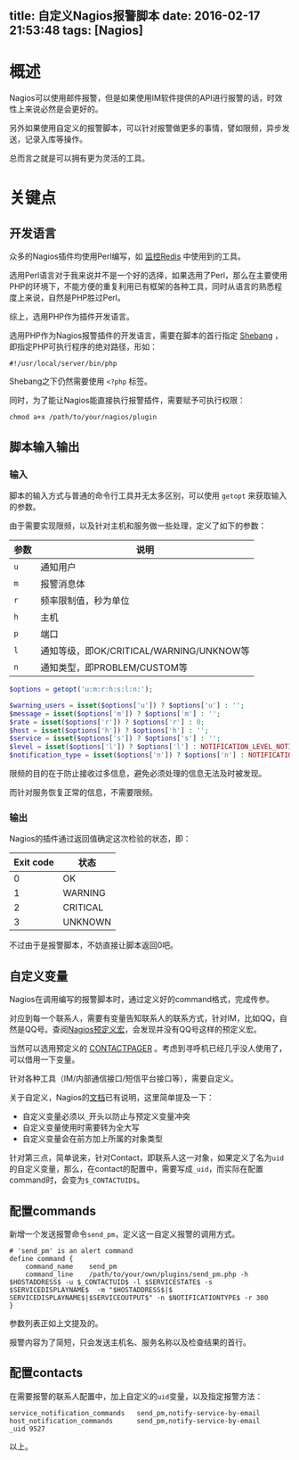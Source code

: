 title: 自定义Nagios报警脚本
date: 2016-02-17 21:53:48
tags: [Nagios]
---

# 概述

Nagios可以使用邮件报警，但是如果使用IM软件提供的API进行报警的话，时效性上来说必然是会更好的。

另外如果使用自定义的报警脚本，可以针对报警做更多的事情，譬如限频，异步发送，记录入库等操作。

总而言之就是可以拥有更为灵活的工具。

<!-- more -->

# 关键点

## 开发语言

众多的Nagios插件均使用Perl编写，如 [监控Redis][1] 中使用到的工具。

选用Perl语言对于我来说并不是一个好的选择，如果选用了Perl，那么在主要使用PHP的环境下，不能方便的重复利用已有框架的各种工具，同时从语言的熟悉程度上来说，自然是PHP胜过Perl。

综上，选用PHP作为插件开发语言。

选用PHP作为Nagios报警插件的开发语言，需要在脚本的首行指定 [Shebang][2] ，即指定PHP可执行程序的绝对路径，形如：

```
#!/usr/local/server/bin/php
```

Shebang之下仍然需要使用 `<?php` 标签。

同时，为了能让Nagios能直接执行报警插件，需要赋予可执行权限：

```
chmod a+x /path/to/your/nagios/plugin
```

## 脚本输入输出

### 输入

脚本的输入方式与普通的命令行工具并无太多区别，可以使用 `getopt` 来获取输入的参数。

由于需要实现限频，以及针对主机和服务做一些处理，定义了如下的参数：

|参数|说明|
|---|---|
|`u`|通知用户|
|`m`|报警消息体|
|`r`|频率限制值，秒为单位|
|`h`|主机|
|`p`|端口|
|`l`|通知等级，即OK/CRITICAL/WARNING/UNKNOW等|
|`n`|通知类型，即PROBLEM/CUSTOM等|


```php
$options = getopt('u:m:r:h:s:l:n:');

$warning_users = isset($options['u']) ? $options['u'] : '';
$message = isset($options['m']) ? $options['m'] : '';
$rate = isset($options['r']) ? $options['r'] : 0;
$host = isset($options['h']) ? $options['h'] : '';
$service = isset($options['s']) ? $options['s'] : '';
$level = isset($options['l']) ? $options['l'] : NOTIFICATION_LEVEL_NOTICE;
$notification_type = isset($options['n']) ? $options['n'] : NOTIFICATION_TYPE_PROBLEM;
```

限频的目的在于防止接收过多信息，避免必须处理的信息无法及时被发现。

而针对服务恢复正常的信息，不需要限频。

### 输出

Nagios的插件通过返回值确定这次检验的状态，即：

|Exit code|状态|
|---|---|
|0|OK|
|1|WARNING|
|2|CRITICAL|
|3|UNKNOWN|

不过由于是报警脚本，不妨直接让脚本返回0吧。

## 自定义变量

Nagios在调用编写的报警脚本时，通过定义好的command格式，完成传参。

对应到每一个联系人，需要有变量告知联系人的联系方式，针对IM，比如QQ，自然是QQ号。查阅[Nagios预定义宏][3]，会发现并没有QQ号这样的预定义宏。

当然可以选用预定义的 [CONTACTPAGER][4] 。考虑到寻呼机已经几乎没人使用了，可以借用一下变量。

针对各种工具（IM/内部通信接口/短信平台接口等），需要自定义。

关于自定义，Nagios的[文档][5]已有说明，这里简单提及一下：

+ 自定义变量必须以`_`开头以防止与预定义变量冲突
+ 自定义变量使用时需要转为全大写
+ 自定义变量会在前方加上所属的对象类型

针对第三点，简单说来，针对Contact，即联系人这一对象，如果定义了名为`uid`的自定义变量，那么，在contact的配置中，需要写成`_uid`，而实际在配置command时，会变为`$_CONTACTUID$`。

## 配置commands

新增一个发送报警命令`send_pm`，定义这一自定义报警的调用方式。

```
# 'send_pm' is an alert command
define command {
    command_name    send_pm
    command_line    /path/to/your/own/plugins/send_pm.php -h $HOSTADDRESS$ -u $_CONTACTUID$ -l $SERVICESTATE$ -s $SERVICEDISPLAYNAME$  -m "$HOSTADDRESS$|$
SERVICEDISPLAYNAME$|$SERVICEOUTPUT$" -n $NOTIFICATIONTYPE$ -r 300
}
```

参数列表正如上文提及的。

报警内容为了简短，只会发送主机名、服务名称以及检查结果的首行。

## 配置contacts

在需要报警的联系人配置中，加上自定义的`uid`变量，以及指定报警方法：

```
service_notification_commands   send_pm,notify-service-by-email
host_notification_commands      send_pm,notify-service-by-email
_uid 9527
```

以上。




[1]: http://www.liaoaoyang.com/articles/2016/01/05/monitor-redis-by-nagios-part-2/
[2]: https://zh.wikipedia.org/zh/Shebang
[3]: https://assets.nagios.com/downloads/nagioscore/docs/nagioscore/3/en/macrolist.html
[4]: https://assets.nagios.com/downloads/nagioscore/docs/nagioscore/3/en/objectdefinitions.html#contact
[5]: https://assets.nagios.com/downloads/nagioscore/docs/nagioscore/3/en/customobjectvars.html


